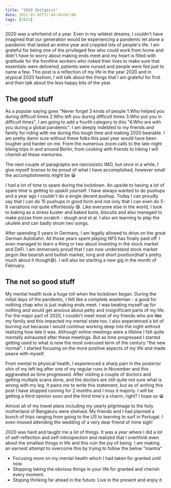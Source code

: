 ```yaml
---
title: "2020 Zeitgeist"
date: 2021-01-02T17:04:43+01:00
tags: [2021]
---
```


2020 was a whirlwind of a year. Even in my wildest dreams, I couldn't have imagined that our generation would be experiencing a pandemic let alone a pandemic that lasted an entire year and crippled lots of people's life. I am grateful for being one of the privileged few who could work from home and didn't have to worry about making ends meet and my heart is filled with gratitude for the frontline workers who risked their lives to make sure that essentials were delivered, patients were nursed and people were fed just to name a few. This post is a reflection of my life in the year 2020 and in atypical 2020 fashion, I will talk about the things that I am grateful for first and then talk about the less happy bits of the year. 

## The good stuff

As a popular saying goes "Never forget 3 kinds of people 1.Who helped you during difficult times 2.Who left you during difficult times 3.Who put you in difficult times", I am going to add a fourth category to this "4.Who are with you during a global pandemic". I am deeply indebted to my friends and family for riding with me during this tough time and making 2020 bearable. I am pretty damn sure without these folks this past year would have been tougher and harder on me. From the numerous zoom calls to the late-night biking trips in and around Berlin, from cooking with friends to hiking I will cherish all these memories.

The next couple of paragraphs are narcissistic IMO, but once in a while, I give myself license to be proud of what I have accomplished, however small the accomplishments might be 😀

I had a lot of time to spare during the lockdown. An upside to having a lot of spare time is getting to upskill yourself. I have always wanted to do pushups and a year ago I couldn't do a single decent pushup. Today I can proudly say that I can do 15 pushups in good form and not only that I can even do 5-6 variations not quite effortlessly 😅. Like everyone else in the world, I took to baking as a stress buster and baked buns, biscuits and also managed to make pizzas from scratch - dough and et al. I also am learning to play the ukulele and can badly strum two songs.

After spending 5 years in Germany, I am legally allowed to drive on the great German Autobahn. All those years spent playing NFS has finally paid off. I even managed to learn a thing or two about investing in the stock market and DeFi. I am immensely proud that I can now understand stock market jargon like bearish and bullish market, long and short position(that's pretty much about it though😅). I will also be starting a new gig in the month of February.


## The not so good stuff

My mental health took a huge toll when the lockdown began. During the initial days of the pandemic, I felt like a complete wasteman - a good for nothing chap who is just making ends meet. I was beating myself up for nothing and would get anxious about petty and insignificant parts of my life. For the major part of 2020, I couldn't meet most of my friends who are ~~like~~ my family and this impacted my mental state too. I also experienced a bit of burning out because I would continue working deep into the night without realizing how late it was. Although online meetings were a lifeline I felt quite mentally exhausted after these meetings. But as time progressed I started getting used to what is now the most overused term of the century "the new normal". I started focusing on the more positive aspects of my life and made peace with myself.

From mental to physical health, I experienced a sharp pain in the posterior shin of my left leg after one of my regular runs in November and this aggravated as time progressed. After visiting a couple of doctors and getting multiple scans done, and the doctors are still quite not sure what is wrong with my leg. It pains me to write this statement, but as of writing this post I have stopped running for 2 months and I miss it majorly. I will be getting a third opinion soon and the third time's a charm, right? I hope so 😀

Almost all of my travel plans including my yearly pilgrimage to the holy motherland of Bengaluru were shelved. My friends and I had planned a bunch of trips ranging from going to the US to learning to surf in Portugal. I even missed attending the wedding of a very dear friend of mine sigh!

2020 was hard and taught me a lot of things. It was a year where I did a lot of self-reflection and self-introspection and realized that I overthink even about the smallest things in life and this ruin the joy of being. I am making an earnest attempt to overcome this by trying to follow the below "mantra"
- Focusing more on my mental health which I had taken for granted until now.
- Stopping taking the obvious things in your life for granted and cherish every moment. 
- Stoping thinking far ahead in the future. Live in the present and enjoy it.
